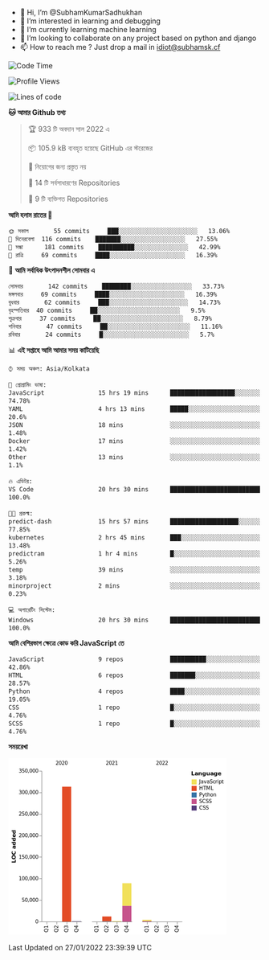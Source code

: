 - 👋 Hi, I’m @SubhamKumarSadhukhan
- 👀 I’m interested in learning and debugging
- 🌱 I’m currently learning machine learning
- 💞️ I’m looking to collaborate on any project based on python and django
- 📫 How to reach me ?
      Just drop a mail in idiot@subhamsk.cf

<!---
SubhamKumarSadhukhan/SubhamKumarSadhukhan is a ✨ special ✨ repository because its `README.md` (this file) appears on your GitHub profile.
You can click the Preview link to take a look at your changes.
--->


<!--START_SECTION:waka-->
![Code Time](http://img.shields.io/badge/Code%20Time-134%20hrs%2020%20mins-blue)

![Profile Views](http://img.shields.io/badge/%E0%A6%AA%E0%A7%8D%E0%A6%B0%E0%A7%8B%E0%A6%AB%E0%A6%BE%E0%A6%87%E0%A6%B2%20%E0%A6%A6%E0%A6%B0%E0%A7%8D%E0%A6%B6%E0%A6%A8-4-blue)

![Lines of code](https://img.shields.io/badge/%E0%A6%B9%E0%A7%8D%E0%A6%AF%E0%A6%BE%E0%A6%B2%E0%A7%8B%20%E0%A6%93%E0%A6%AF%E0%A6%BC%E0%A6%BE%E0%A6%B0%E0%A7%8D%E0%A6%B2%E0%A7%8D%E0%A6%A1%20%E0%A6%A5%E0%A7%87%E0%A6%95%E0%A7%87%20%E0%A6%86%E0%A6%AE%E0%A6%BF%20%E0%A6%B2%E0%A6%BF%E0%A6%96%E0%A7%87%E0%A6%9B%E0%A6%BF-420%20Thousand%20%E0%A6%95%E0%A7%8B%E0%A6%A1%E0%A7%87%E0%A6%B0%20%E0%A6%B2%E0%A6%BE%E0%A6%87%E0%A6%A8-blue)

**🐱 আমার Github তথ্য** 

> 🏆 933 টি অবদান সাল 2022 এ
 > 
> 📦 105.9 kB ব্যবহৃত হয়েছে GitHub এর স্টরেজের 
 > 
> 🚫 নিয়োগের জন্য প্রস্তুত নয়
 > 
> 📜 14 টি সর্বসাধারণের Repositories 
 > 
> 🔑 9 টি ব্যক্তিগত Repositories  
 > 
**আমি হলাম রাতের 🦉** 

```text
🌞 সকাল       55 commits     ███░░░░░░░░░░░░░░░░░░░░░░   13.06% 
🌆 দিনেরবেলা  116 commits    ███████░░░░░░░░░░░░░░░░░░   27.55% 
🌃 সন্ধা      181 commits    ██████████░░░░░░░░░░░░░░░   42.99% 
🌙 রাত্রি     69 commits     ████░░░░░░░░░░░░░░░░░░░░░   16.39%

```
📅 **আমি সর্বাধিক উৎপাদনশীল সোমবার এ** 

```text
সোমবার       142 commits    ████████░░░░░░░░░░░░░░░░░   33.73% 
মঙ্গলবার     69 commits     ████░░░░░░░░░░░░░░░░░░░░░   16.39% 
বুধবার       62 commits     ███░░░░░░░░░░░░░░░░░░░░░░   14.73% 
বৃহস্পতিবার  40 commits     ██░░░░░░░░░░░░░░░░░░░░░░░   9.5% 
শুক্রবার     37 commits     ██░░░░░░░░░░░░░░░░░░░░░░░   8.79% 
শনিবার       47 commits     ██░░░░░░░░░░░░░░░░░░░░░░░   11.16% 
রবিবার       24 commits     █░░░░░░░░░░░░░░░░░░░░░░░░   5.7%

```


📊 **এই সপ্তাহে আমি আমার সময় কাটিয়েছি** 

```text
⌚︎ সময় অঞ্চল: Asia/Kolkata

💬 প্রোগ্রামিং ভাষা: 
JavaScript               15 hrs 19 mins      ██████████████████░░░░░░░   74.78% 
YAML                     4 hrs 13 mins       █████░░░░░░░░░░░░░░░░░░░░   20.6% 
JSON                     18 mins             ░░░░░░░░░░░░░░░░░░░░░░░░░   1.48% 
Docker                   17 mins             ░░░░░░░░░░░░░░░░░░░░░░░░░   1.42% 
Other                    13 mins             ░░░░░░░░░░░░░░░░░░░░░░░░░   1.1%

🔥 এডিটর: 
VS Code                  20 hrs 30 mins      █████████████████████████   100.0%

🐱‍💻 প্রকল্ম: 
predict-dash             15 hrs 57 mins      ███████████████████░░░░░░   77.85% 
kubernetes               2 hrs 45 mins       ███░░░░░░░░░░░░░░░░░░░░░░   13.48% 
predictram               1 hr 4 mins         █░░░░░░░░░░░░░░░░░░░░░░░░   5.26% 
temp                     39 mins             ░░░░░░░░░░░░░░░░░░░░░░░░░   3.18% 
minorproject             2 mins              ░░░░░░░░░░░░░░░░░░░░░░░░░   0.23%

💻 অপারেটিং সিস্টেম: 
Windows                  20 hrs 30 mins      █████████████████████████   100.0%

```

**আমি বেশিরভাগ ক্ষেত্রে কোড করি JavaScript তে** 

```text
JavaScript               9 repos             ██████████░░░░░░░░░░░░░░░   42.86% 
HTML                     6 repos             ███████░░░░░░░░░░░░░░░░░░   28.57% 
Python                   4 repos             ████░░░░░░░░░░░░░░░░░░░░░   19.05% 
CSS                      1 repo              █░░░░░░░░░░░░░░░░░░░░░░░░   4.76% 
SCSS                     1 repo              █░░░░░░░░░░░░░░░░░░░░░░░░   4.76%

```


**সময়রেখা**

![Chart not found](https://raw.githubusercontent.com/SubhamKumarSadhukhan/SubhamKumarSadhukhan/main/charts/bar_graph.png) 


 Last Updated on 27/01/2022 23:39:39 UTC
<!--END_SECTION:waka-->
